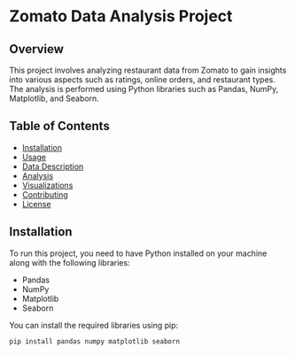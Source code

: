 # **Zomato Data Analysis Project**

## **Overview**
This project involves analyzing restaurant data from Zomato to gain insights into various aspects such as ratings, online orders, and restaurant types. The analysis is performed using Python libraries such as Pandas, NumPy, Matplotlib, and Seaborn.

## **Table of Contents**
- [Installation](#installation)
- [Usage](#usage)
- [Data Description](#data-description)
- [Analysis](#analysis)
- [Visualizations](#visualizations)
- [Contributing](#contributing)
- [License](#license)

## **Installation**
To run this project, you need to have Python installed on your machine along with the following libraries:
- Pandas
- NumPy
- Matplotlib
- Seaborn

You can install the required libraries using pip:
```bash
pip install pandas numpy matplotlib seaborn

